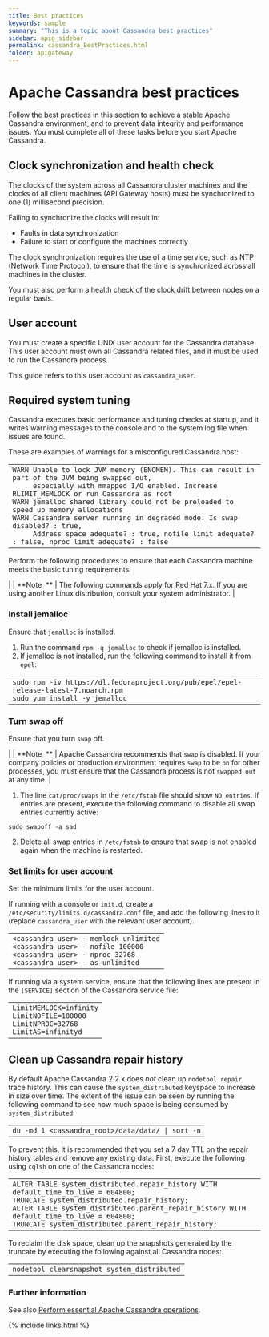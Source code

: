 ```yaml
---
title: Best practices
keywords: sample
summary: "This is a topic about Cassandra best practices"
sidebar: apig_sidebar
permalink: cassandra_BestPractices.html
folder: apigateway
---
```


# <span class="api_gateway_variablescassandra">Apache Cassandra</span> best practices

Follow the best practices in this section to achieve a stable
<span class="api_gateway_variablescassandra">Apache Cassandra</span>
environment, and to prevent data integrity and performance issues. You
must complete all of these tasks before you start
<span class="api_gateway_variablescassandra">Apache Cassandra</span>.

## Clock synchronization and health check

The clocks of the system across all Cassandra cluster machines and the
clocks of all client machines
(<span class="api_gateway_variablesgateway">API Gateway</span> hosts)
must be synchronized to one (1) millisecond precision.

Failing to synchronize the clocks will result in:

  - Faults in data synchronization
  - Failure to start or configure the machines correctly

The clock synchronization requires the use of a time service, such as
NTP (Network Time Protocol), to ensure that the time is synchronized
across all machines in the cluster.

You must also perform a health check of the clock drift between nodes on
a regular basis.

## User account

You must create a specific <span class="suite_variablesUNIX">UNIX</span>
user account for the Cassandra database. This user account must own all
Cassandra related files, and it must be used to run the Cassandra
process.

This guide refers to this user account as `cassandra_user`.

## Required system tuning

Cassandra executes basic performance and tuning checks at startup, and
it writes warning messages to the console and to the system log file
when issues are found.

These are examples of warnings for a misconfigured Cassandra host:

<table>
<tbody>
<tr class="odd">
<td><code>WARN Unable to lock JVM memory (ENOMEM). This can result in part of the JVM being swapped out,
     especially with mmapped I/O enabled. Increase RLIMIT_MEMLOCK or run Cassandra as root
WARN jemalloc shared library could not be preloaded to speed up memory allocations
WARN Cassandra server running in degraded mode. Is swap disabled? : true,
     Address space adequate? : true, nofile limit adequate? : false, nproc limit adequate? : false</code></td>
</tr>
</tbody>
</table>

Perform the following procedures to ensure that each Cassandra machine
meets the basic tuning requirements.

|  | <span>**Note  **</span> | The following commands apply for Red Hat 7.x. If you are using another <span class="api_gateway_variablesunix_flavours">Linux</span> distribution, consult your system administrator. |

### Install jemalloc

Ensure that `jemalloc` is installed.

1.  Run the command `rpm -q jemalloc` to check if jemalloc is installed.
2.  If jemalloc is not installed, run the following command to install
    it from `epel`:

<table>
<tbody>
<tr class="odd">
<td><code>sudo rpm -iv https://dl.fedoraproject.org/pub/epel/epel-release-latest-7.noarch.rpm
sudo yum install -y jemalloc</code></td>
</tr>
</tbody>
</table>

### Turn swap off

Ensure that you turn `swap` off.

|  | <span>**Note  **</span> | <span class="api_gateway_variablescassandra">Apache Cassandra</span> recommends that `swap` is disabled. If your company policies or production environment requires `swap` to be `on` for other processes, you must ensure that the Cassandra process is not `swapped out` at any time. |

1.  The line `cat/proc/swaps` in the `/etc/fstab` file should show `NO
    entries`. If entries are present, execute the following command to
    disable all swap entries currently active:
```console
sudo swapoff -a sad
````    
2.  Delete all swap entries in `/etc/fstab` to ensure that swap is not
    enabled again when the machine is restarted.

### Set limits for user account

Set the minimum limits for the user account.

If running with a console or `init.d`, create a
`/etc/security/limits.d/cassandra.conf` file, and add the following
lines to it (replace `cassandra_user` with the relevant user account).

<table>
<tbody>
<tr class="odd">
<td><code>&lt;cassandra_user&gt; - memlock unlimited
&lt;cassandra_user&gt; - nofile 100000
&lt;cassandra_user&gt; - nproc 32768
&lt;cassandra_user&gt; - as unlimited</code></td>
</tr>
</tbody>
</table>

If running via a system service, ensure that the following lines are
present in the `[SERVICE]` section of the Cassandra service file:

<table>
<tbody>
<tr class="odd">
<td><code>LimitMEMLOCK=infinity
LimitNOFILE=100000
LimitNPROC=32768
LimitAS=infinityd</code></td>
</tr>
</tbody>
</table>

## <span id="Clean"></span>Clean up Cassandra repair history

By default <span class="api_gateway_variablescassandra">Apache
Cassandra</span> 2.2.x does *not* clean up `nodetool repair` trace
history. This can cause the `system_distributed` keyspace to increase in
size over time. The extent of the issue can be seen by running the
following command to see how much space is being consumed by
`system_distributed`:

<table>
<tbody>
<tr class="odd">
<td><code>du -md 1 &lt;cassandra_root&gt;/data/data/ | sort -n</code></td>
</tr>
</tbody>
</table>

To prevent this, it is recommended that you set a 7 day TTL on the
repair history tables and remove any existing data. First, execute the
following using `cqlsh` on one of the Cassandra nodes:

<table>
<tbody>
<tr class="odd">
<td><code>ALTER TABLE system_distributed.repair_history WITH default_time_to_live = 604800;
TRUNCATE system_distributed.repair_history;
ALTER TABLE system_distributed.parent_repair_history WITH default_time_to_live = 604800;
TRUNCATE system_distributed.parent_repair_history;</code></td>
</tr>
</tbody>
</table>

To reclaim the disk space, clean up the snapshots generated by the
truncate by executing the following against all Cassandra nodes:

<table>
<tbody>
<tr class="odd">
<td><code>nodetool clearsnapshot system_distributed</code></td>
</tr>
</tbody>
</table>

### Further information

See also [Perform essential Apache Cassandra
operations](cassandra_ops).

{% include links.html %}
